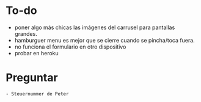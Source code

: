 # To-do

- poner algo más chicas las imágenes del carrusel para pantallas grandes.
- hamburguer menu es mejor que se cierre cuando se pincha/toca fuera.
- no funciona el formulario en otro dispositivo
- probar en heroku


# Preguntar
~~~
- Steuernummer de Peter
~~~